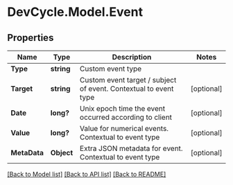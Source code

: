# DevCycle.Model.Event
## Properties

Name | Type | Description | Notes
------------ | ------------- | ------------- | -------------
**Type** | **string** | Custom event type | 
**Target** | **string** | Custom event target / subject of event. Contextual to event type | [optional] 
**Date** | **long?** | Unix epoch time the event occurred according to client | [optional] 
**Value** | **long?** | Value for numerical events. Contextual to event type | [optional] 
**MetaData** | **Object** | Extra JSON metadata for event. Contextual to event type | [optional] 

[[Back to Model list]](../README.md#documentation-for-models) [[Back to API list]](../README.md#documentation-for-api-endpoints) [[Back to README]](../README.md)

